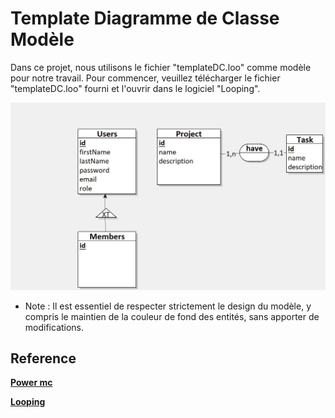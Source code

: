 # Template Diagramme de Classe Modèle


Dans ce projet, nous utilisons le fichier "templateDC.loo" comme modèle pour notre travail. Pour commencer, veuillez télécharger le fichier "templateDC.loo" fourni et l'ouvrir dans le logiciel "Looping".

<img src="Tamplate-Diagramme-class\templateDC.jpg">


- Note : Il est essentiel de respecter strictement le design du modèle, y compris le maintien de la couleur de fond des entités, sans apporter de modifications.

## Reference 
[**Power mc**](https://www.powerdesigner.biz/EN/powerdesigner-resources/trial-download-167.html)

[**Looping**](https://www.looping-mcd.fr/)